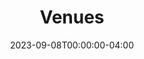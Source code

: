 ---
title: Venues
description: "Live theatre venues in Jacksonville, Florida, Northeast Florida and Southeast Georgia."
date: 2023-09-08T00:00:00-04:00
---
